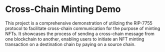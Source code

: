 # Cross-Chain Minting Demo

This project is a comprehensive demonstration of utilizing the RIP-7755 protocol to facilitate cross-chain communication for the purpose of minting NFTs. It showcases the process of sending a cross-chain message from one blockchain to another, enabling users to initiate an NFT minting transaction on a destination chain by paying on a source chain.
